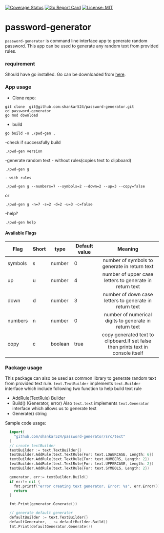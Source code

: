<!-- [![Build Status](https://github.com/shankar524/password-generator/workflows/test%20and%20build/badge.svg)](https://github.com/shankar524/password-generator/actions?workflow=test%20and%20build) -->
[![Coverage Status](https://coveralls.io/repos/github/shankar524/password-generator/badge.svg)](https://coveralls.io/github/shankar524/password-generator)
[![Go Report Card](https://goreportcard.com/badge/github.com/jandelgado/golang-ci-template-github-actions)](https://goreportcard.com/report/github.com/jandelgado/golang-ci-template-github-actions)
[![License: MIT](https://img.shields.io/badge/License-MIT-yellow.svg)](https://opensource.org/licenses/MIT)
# password-generator
`password-generator` is command line interface app to generate random password. This app can be used to generate any random text from provided rules.

### requirement
Should have go installed. Go can be downloaded from [here](https://go.dev/dl/).

### App usage

- Clone repo:
```
git clone  git@github.com:shankar524/password-generator.git
cd password-generator
go mod download
```
- build 
```
go build -o ./pwd-gen .
```
-check if successfully build
```
./pwd-gen version
```
-generate random text
    - without rules(copies text to clipboard)
```
./pwd-gen g
```
    - with rules
```terminal
./pwd-gen g --numbers=7 --symbols=2 --down=2 --up=3 --copy=false
```
or
```terminal
./pwd-gen g -n=7 -s=2 -d=2 -u=3 -c=false
```
-help?
```
./pwd-gen help
```

#### Available Flags

| Flag   | Short |type   |Default value |Meaning        |
| -------| ------|-------|--------------|:-------------:|
| symbols| s     |number |0             |number of symbols to generate in return text| 
| up     | u     |number |4             | number of upper case letters to generate in return text|
| down   | d     |number |3             | number of down case letters to generate in return text|
| numbers| n     |number |0             | number of numerical digits to generate in return text|
| copy   | c     |boolean|true          | copy generated text to clipboard.If set false then prints text in console itself|

### Package usage
This package can also be used as common library to generate random text from provided text rule.
`text.TextBuilder` implements `text.Builder` interface which include following two function to help build text rule
- AddRule(TextRule) Builder
- Build() (Generator, error)
Also `text.text` implements `text.Generator` interface which allows us to generate text
- Generate() string

Sample code usage:

```go
  import(
    "github.com/shankar524/password-generator/src/text"
  )
  // create textBuilder
  textBuilder := text.TextBuilder{}
  textBuilder.AddRule(text.TextRule{For: text.LOWERCASE, Length: 6})
  textBuilder.AddRule(text.TextRule{For: text.NUMBERS, Length: 2})
  textBuilder.AddRule(text.TextRule{For: text.UPPERCASE, Length: 2})
  textBuilder.AddRule(text.TextRule{For: text.SYMBOLS, Length: 2})

  generator, err:= textBuilder.Build()
  if err!= nil {
    fmt.printf("error creating text generator. Error: %s", err.Error())
    return
  }

  fmt.Print(generator.Generate())

  // generate default generator
  defaultBuilder := text.TextBuilder{}
  defaultGenerator, _ := defaultBuilder.Build()
  fmt.Print(defaultGenerator.Generate())
```
